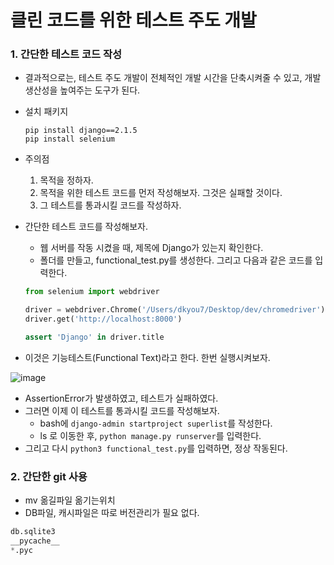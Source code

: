 # 클린 코드를 위한 테스트 주도 개발

### 1. 간단한 테스트 코드 작성

- 결과적으로는, 테스트 주도 개발이 전체적인 개발 시간을 단축시켜줄 수 있고, 개발 생산성을 높여주는 도구가 된다.

- 설치 패키지

  ```
  pip install django==2.1.5
  pip install selenium
  ```

- 주의점

  1. 목적을 정하자.
  2. 목적을 위한 테스트 코드를 먼저 작성해보자. 그것은 실패할 것이다.
  3. 그 테스트를 통과시킬 코드를 작성하자.

- 간단한 테스트 코드를 작성해보자.
  - 웹 서버를 작동 시켰을 때, 제목에 Django가 있는지 확인한다.
  - 폴더를 만들고, functional_test.py를 생성한다. 그리고 다음과 같은 코드를 입력한다.

  ```python
  from selenium import webdriver
  
  driver = webdriver.Chrome('/Users/dkyou7/Desktop/dev/chromedriver')
  driver.get('http://localhost:8000')
  
  assert 'Django' in driver.title
  ```

- 이것은 기능테스트(Functional Text)라고 한다. 한번 실행시켜보자.

![image](https://user-images.githubusercontent.com/26649731/79746451-fd5d8200-8344-11ea-9394-108a3f6a4349.png)

- AssertionError가 발생하였고, 테스트가 실패하였다.
- 그러면 이제 이 테스트를 통과시킬 코드를 작성해보자.
  - bash에 `django-admin startproject superlist`를 작성한다.
  - ls 로 이동한 후, `python manage.py runserver`를 입력한다.
- 그리고 다시 `python3 functional_test.py`를 입력하면, 정상 작동된다.

### 2. 간단한 git 사용

- mv 옮길파일 옮기는위치
- DB파일, 캐시파일은 따로 버전관리가 필요 없다.

```python
db.sqlite3
__pycache__
*.pyc
```



